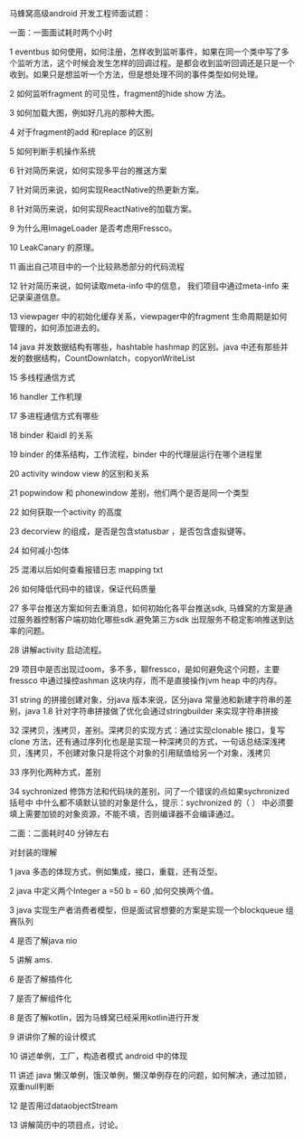 马蜂窝高级android 开发工程师面试题：

一面：一面面试耗时两个小时

1  eventbus 如何使用，如何注册，怎样收到监听事件，如果在同一个类中写了多个监听方法，这个时候会发生怎样的回调过程。是都会收到监听回调还是只是一个收到。如果只是想监听一个方法，但是想处理不同的事件类型如何处理。

2 如何监听fragment 的可见性，fragment的hide show 方法。

3 如何加载大图，例如好几兆的那种大图。

4 对于fragment的add 和replace 的区别

5  如何判断手机操作系统

6  针对简历来说，如何实现多平台的推送方案

7  针对简历来说，如何实现ReactNative的热更新方案。

8  针对简历来说，如何实现ReactNative的加载方案。

9  为什么用ImageLoader 是否考虑用Fressco。

10 LeakCanary 的原理。

11 画出自己项目中的一个比较熟悉部分的代码流程

12 针对简历来说，如何读取meta-info 中的信息， 我们项目中通过meta-info 来记录渠道信息。

13 viewpager 中的初始化缓存关系，viewpager中的fragment 生命周期是如何管理的，如何添加进去的。

14 java 并发数据结构有哪些，hashtable hashmap 的区别。java 中还有那些并发的数据结构，CountDownlatch，copyonWriteList 

15 多线程通信方式

16 handler 工作机理

17 多进程通信方式有哪些

18  binder 和aidl 的关系

19 binder 的体系结构，工作流程，binder 中的代理层运行在哪个进程里

20 activity window view 的区别和关系

21 popwindow 和 phonewindow 差别，他们两个是否是同一个类型

22 如何获取一个activity 的高度

23 decorview 的组成，是否是包含statusbar ，是否包含虚拟键等。

24 如何减小包体

25 混淆以后如何查看报错日志 mapping txt 

26  如何降低代码中的错误，保证代码质量

27 多平台推送方案如何去重消息，如何初始化各平台推送sdk, 马蜂窝的方案是通过服务器控制客户端初始化哪些sdk.避免第三方sdk 出现服务不稳定影响推送到达率的问题。

28  讲解activity 启动流程。

29 项目中是否出现过oom，多不多，聊fressco，是如何避免这个问题，主要fressco 中通过操控ashman 这块内存，而不是直接操作jvm heap 中的内存。

31 string 的拼接创建对象，分java 版本来说，区分java 常量池和新建字符串的差别，java 1.8 针对字符串拼接做了优化会通过stringbuilder 来实现字符串拼接

32 深拷贝，浅拷贝，差别。深拷贝的实现方式：通过实现clonable 接口，复写clone 方法，还有通过序列化也是是实现一种深拷贝的方式，一句话总结深浅拷贝，浅拷贝，不创建对象只是将这个对象的引用赋值给另一个对象，浅拷贝

33 序列化两种方式，差别

34 sychronized 修饰方法和代码块的差别，问了一个错误的点如果sychronized 括号中 中什么都不填默认锁的对象是什么，提示：sychronized 的（ ） 中必须要填上需要加锁的对象资源，不能不填，否则编译器不会编译通过。



二面：二面耗时40 分钟左右

对封装的理解

1 java 多态的体现方式，例如集成，接口，重载，还有泛型。

2 java  中定义两个Integer a =50 b = 60 ,如何交换两个值。

3 java  实现生产者消费者模型，但是面试官想要的方案是实现一个blockqueue 组赛队列

4  是否了解java nio

5 讲解 ams.

6 是否了解插件化

7 是否了解组件化

8 是否了解kotlin，因为马蜂窝已经采用kotlin进行开发

9 讲讲你了解的设计模式

10 讲述单例，工厂，构造者模式 android 中的体现

11 讲述 java 懒汉单例，饿汉单例，懒汉单例存在的问题，如何解决，通过加锁，双重null判断

12 是否用过dataobjectStream

13 讲解简历中的项目点，讨论。



